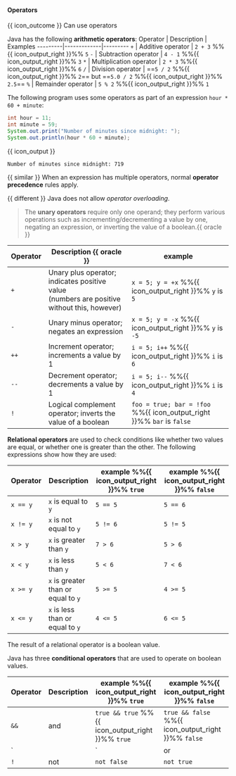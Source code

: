 <div id="title">

#### Operators

</div>

<span id="prereqs"></span>

<span id="outcomes">{{ icon_outcome }} Can use operators</span>

<div id="body">


Java has the following **arithmetic operators**:
Operator | Description | Examples
---------|-------------|---------
`+` | Additive operator | `2 + 3` %%{{ icon_output_right }}%% `5`
`-` | Subtraction operator | `4 - 1` %%{{ icon_output_right }}%% `3`
`*` | Multiplication operator | `2 * 3` %%{{ icon_output_right }}%% `6`
`/` | Division operator | ==`5 / 2` %%{{ icon_output_right }}%% `2`== but ==`5.0 / 2` %%{{ icon_output_right }}%% `2.5`==
`%` | Remainder operator | `5 % 2` %%{{ icon_output_right }}%% `1`

The following program uses some operators as part of an expression `hour * 60 + minute`:

```java
int hour = 11;
int minute = 59;
System.out.print("Number of minutes since midnight: ");
System.out.println(hour * 60 + minute);
```
{{ icon_output }}
```
Number of minutes since midnight: 719
```

{{ similar }} When an expression has multiple operators, normal **operator precedence** rules apply.

{{ different }} Java does not allow _operator overloading_.

> The **unary operators** require only one operand; they perform various operations such as incrementing/decrementing a value by one, negating an expression, or inverting the value of a boolean.{{ oracle }}


Operator | Description {{ oracle }} | example
---------|-------------|--------
`+` | Unary plus operator; indicates positive value<br>(numbers are positive without this, however) | `x = 5; y = +x` %%{{ icon_output_right }}%% `y` is `5`
`-` | Unary minus operator; negates an expression | `x = 5; y = -x` %%{{ icon_output_right }}%% `y` is `-5`
`++` | Increment operator; increments a value by 1 | `i = 5; i++` %%{{ icon_output_right }}%% `i` is `6`
`--` | Decrement operator; decrements a value by 1 | `i = 5; i--` %%{{ icon_output_right }}%% `i` is `4`
`!` | Logical complement operator; inverts the value of a boolean | `foo = true; bar = !foo` %%{{ icon_output_right }}%% `bar` is `false`


**Relational operators** are used to check conditions like whether two values are equal, or whether one is greater than the other. The following expressions show how they are used:

Operator | Description | example %%{{ icon_output_right }}%% `true`| example %%{{ icon_output_right }}%% `false`
---------|-------------|---------------------------------------|----------------------------------------
`x == y` | `x` is equal to `y` | `5 == 5` | `5 == 6`
`x != y` | `x` is not equal to `y` |`5 != 6` | `5 != 5`
`x > y` | `x` is greater than `y` | `7 > 6` | `5 > 6`
`x < y` | `x` is less than `y` | `5 < 6` | `7 < 6`
`x >= y` | `x` is greater than or equal to `y` | `5 >= 5` | `4 >= 5`
`x <= y` | `x` is less than or equal to `y` | `4 <= 5` | `6 <= 5`

The result of a relational operator is a boolean value.

Java has three **conditional operators** that are used to operate on boolean values.

Operator | Description | example %%{{ icon_output_right }}%% `true`| example %%{{ icon_output_right }}%% `false`
---------|-------------|-------------------------------------------|--------------------------------------------
`&&` | and | `true && true` %%{{ icon_output_right }}%% `true` | `true && false` %%{{ icon_output_right }}%% `false`
`||` | or | `true || false` %%{{ icon_output_right }}%% `true` | `false || false` %%{{ icon_output_right }}%% `false`
`!` | not | `not false` | `not true`


</div>

<div id="extras">
</div>